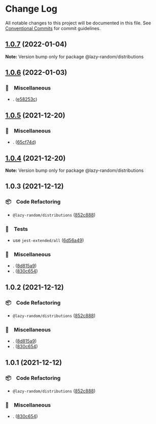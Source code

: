 # Change Log

All notable changes to this project will be documented in this file.
See [Conventional Commits](https://conventionalcommits.org) for commit guidelines.

## [1.0.7](https://github.com/bluelovers/ws-random/compare/@lazy-random/distributions@1.0.6...@lazy-random/distributions@1.0.7) (2022-01-04)

**Note:** Version bump only for package @lazy-random/distributions





## [1.0.6](https://github.com/bluelovers/ws-random/compare/@lazy-random/distributions@1.0.5...@lazy-random/distributions@1.0.6) (2022-01-03)


### 🔖　Miscellaneous

* . ([e58253c](https://github.com/bluelovers/ws-random/commit/e58253c60984cc3947069ea4ae2eb1924cd2940e))





## [1.0.5](https://github.com/bluelovers/ws-random/compare/@lazy-random/distributions@1.0.3...@lazy-random/distributions@1.0.5) (2021-12-20)


### 🔖　Miscellaneous

* . ([65cf74d](https://github.com/bluelovers/ws-random/commit/65cf74d7a39b1399cff63dd748ea79d8c0fb9a85))





## [1.0.4](https://github.com/bluelovers/ws-random/compare/@lazy-random/distributions@1.0.3...@lazy-random/distributions@1.0.4) (2021-12-20)

**Note:** Version bump only for package @lazy-random/distributions





## 1.0.3 (2021-12-12)


### 📦　Code Refactoring

* `@lazy-random/distributions` ([852c888](https://github.com/bluelovers/ws-random/commit/852c888b8be1ac7cd6cce5c3fe3fe4ed60ad01f8))


### 🚨　Tests

* use `jest-extended/all` ([6d56a49](https://github.com/bluelovers/ws-random/commit/6d56a49e94ec701cd8744632a04871cba4e59ea8))


### 🔖　Miscellaneous

* . ([8d815a9](https://github.com/bluelovers/ws-random/commit/8d815a9451f12cabc9b81680e463d429c45f2506))
* . ([830c654](https://github.com/bluelovers/ws-random/commit/830c6544fcb622f95c789f84d62011165e6990df))





## 1.0.2 (2021-12-12)


### 📦　Code Refactoring

* `@lazy-random/distributions` ([852c888](https://github.com/bluelovers/ws-random/commit/852c888b8be1ac7cd6cce5c3fe3fe4ed60ad01f8))


### 🔖　Miscellaneous

* . ([8d815a9](https://github.com/bluelovers/ws-random/commit/8d815a9451f12cabc9b81680e463d429c45f2506))
* . ([830c654](https://github.com/bluelovers/ws-random/commit/830c6544fcb622f95c789f84d62011165e6990df))





## 1.0.1 (2021-12-12)


### 📦　Code Refactoring

* `@lazy-random/distributions` ([852c888](https://github.com/bluelovers/ws-random/commit/852c888b8be1ac7cd6cce5c3fe3fe4ed60ad01f8))


### 🔖　Miscellaneous

* . ([830c654](https://github.com/bluelovers/ws-random/commit/830c6544fcb622f95c789f84d62011165e6990df))
